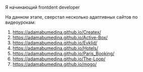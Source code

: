 Я начинающий frontdent developer

На данном этапе, сверстал несколько адаптивных сайтов по видеоурокам:

1. https://adamabumedina.github.io/Createx/
2. https://adamabumedina.github.io/Active-Box/
3. https://adamabumedina.github.io/Evklid/
4. https://adamabumedina.github.io/Hotels/
5. https://adamabumedina.github.io/Paris_Booking/
6. https://adamabumedina.github.io/The-Loop/
7. https://adamabumedina.github.io/mogo/
